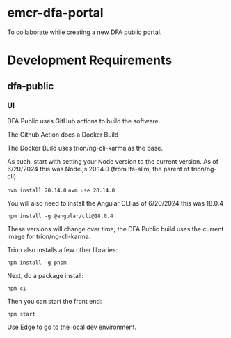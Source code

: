 # emcr-dfa-portal
To collaborate while creating a new DFA public portal.

# Development Requirements

## dfa-public

### UI

DFA Public uses GitHub actions to build the software.

The Github Action does a Docker Build

The Docker Build uses trion/ng-cli-karma as the base.

As such, start with setting your Node version to the current version.   As of 6/20/2024 this was Node.js 20.14.0 (from lts-slim, the parent of trion/ng-cli).

`nvm install 20.14.0`
`nvm use 20.14.0`

You will also need to install the Angular CLI as of 6/20/2024 this was 18.0.4

`npm install -g @angular/cli@18.0.4`

These versions will change over time; the DFA Public build uses the current image for trion/ng-cli-karma.

Trion also installs a few other libraries:

`npm install -g pnpm`

Next, do a package install:

`npm ci`

Then you can start the front end:

`npm start`

Use Edge to go to the local dev environment.




